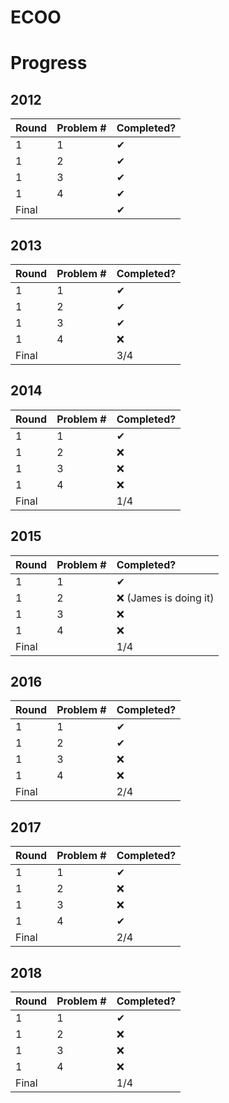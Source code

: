 # ECOO

# Progress

## 2012
|Round|Problem #|Completed?|
|:----|:--------|:---------|
|  1  |    1    |    ✔    |
|  1  |    2    |    ✔    |
|  1  |    3    |    ✔    |
|  1  |    4    |    ✔    |
|Final|         |    ✔    |

## 2013
|Round|Problem #|Completed?|
|:----|:--------|:---------|
|  1  |    1    |    ✔    |
|  1  |    2    |    ✔    |
|  1  |    3    |    ✔    |
|  1  |    4    |   ❌    |
|Final|         |    3/4    |

## 2014
|Round|Problem #|Completed?|
|:----|:--------|:---------|
|  1  |    1    |    ✔    |
|  1  |    2    |    ❌    |
|  1  |    3    |   ❌    |
|  1  |    4    |   ❌    |
|Final|         |    1/4    |

## 2015
|Round|Problem #|Completed?|
|:----|:--------|:---------|
|  1  |    1    |    ✔    |
|  1  |    2    |    ❌ (James is doing it)    |
|  1  |    3    |   ❌    |
|  1  |    4    |   ❌    |
|Final|         |    1/4    |

## 2016
|Round|Problem #|Completed?|
|:----|:--------|:---------|
|  1  |    1    |    ✔    |
|  1  |    2    |    ✔    |
|  1  |    3    |   ❌    |
|  1  |    4    |   ❌    |
|Final|         |    2/4    |

## 2017
|Round|Problem #|Completed?|
|:----|:--------|:---------|
|  1  |    1    |    ✔    |
|  1  |    2    |    ❌    |
|  1  |    3    |   ❌    |
|  1  |    4    |   ✔     |
|Final|         |    2/4    |

## 2018
|Round|Problem #|Completed?|
|:----|:--------|:---------|
|  1  |    1    |     ✔  |
|  1  |    2    |    ❌    |
|  1  |    3    |   ❌    |
|  1  |    4    |   ❌    |
|Final|         |    1/4    |


